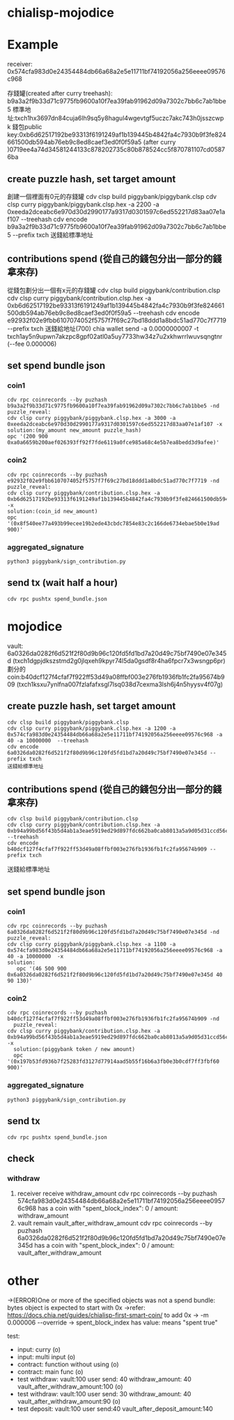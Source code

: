 # chialisp-mojodice



# Example

receiver: 0x574cfa983d0e24354484db66a68a2e5e11711bf74192056a256eeee09576c968

存錢罐(created after curry treehash): b9a3a2f9b33d71c9775fb9600a10f7ea39fab91962d09a7302c7bb6c7ab1bbe5
標準地址:txch1hx3697dn84cuja6lh9sq5y8hagul4wgevtgf5uczc7akc743h0jsszcwpk
錢包public key:0xb6d62517192be93313f6191249af1b139445b4842fa4c7930b9f3fe824661500db594ab76eb9c8ed8caef3ed0f0f59a5
(after curry )0719ee4a74d34581244133c878202735c80b878524cc5f870781107cd05876ba

## create puzzle hash, set target amount 
創建一個裡面有0元的存錢罐
    cdv clsp build piggybank/piggybank.clsp
    cdv clsp curry piggybank/piggybank.clsp.hex -a 2200 -a 0xeeda2dceabc6e970d30d2990177a9317d0301597c6ed552217d83aa07e1af107 --treehash
    cdv encode b9a3a2f9b33d71c9775fb9600a10f7ea39fab91962d09a7302c7bb6c7ab1bbe5 --prefix txch
    送錢給標準地址
    <!-- chia wallet send -a 0 -t txch1s2y960mc8dfk6htjdgpwjylqhxwa077rt0ykh7gnlzgjc959klaqa87nwm -m 0.000006 --override -->

## contributions spend (從自己的錢包分出一部分的錢 拿來存)
從錢包劃分出一個有x元的存錢罐
    cdv clsp build piggybank/contribution.clsp
    cdv clsp curry piggybank/contribution.clsp.hex -a 0xb6d62517192be93313f6191249af1b139445b4842fa4c7930b9f3fe824661500db594ab76eb9c8ed8caef3ed0f0f59a5 --treehash
    cdv encode e92932f02e9fbb6107074052f5757f7f69c27bd18ddd1a8bdc51ad770c7f7719 --prefix txch
    送錢給地址(700)
    chia wallet send -a 0.0000000007 -t txch1ay5n9upwn7akzpc8gpf02atl0a5uy7733hw34z7u2xkhwrrlwuvsqngtnr (--fee 0.000006)
## set spend bundle json
  
### coin1
    cdv rpc coinrecords --by puzhash b9a3a2f9b33d71c9775fb9600a10f7ea39fab91962d09a7302c7bb6c7ab1bbe5 -nd
    puzzle_reveal:
    cdv clsp curry piggybank/piggybank.clsp.hex -a 3000 -a 0xeeda2dceabc6e970d30d2990177a9317d0301597c6ed552217d83aa07e1af107 -x
    solution:(my_amount new_amount puzzle_hash)
    opc '(200 900 0xa0a6659b200aef026393ff92f7fde6119a0fce985a68c4e5b7ea8bedd3d9afee)'

### coin2
    cdv rpc coinrecords --by puzhash e92932f02e9fbb6107074052f5757f7f69c27bd18ddd1a8bdc51ad770c7f7719 -nd
    puzzle_reveal:
    cdv clsp curry piggybank/contribution.clsp.hex -a 0xb6d62517192be93313f6191249af1b139445b4842fa4c7930b9f3fe824661500db594ab76eb9c8ed8caef3ed0f0f59a5 -x
    solution:(coin_id new_amount)
    opc '(0x8f540ee77a493b99ecee19b2ede43cbdc7854e83c2c166de6734ebae5b0e19ad 900)'
 
### aggregated_signature
    python3 piggybank/sign_contribution.py

## send tx (wait half a hour)
    cdv rpc pushtx spend_bundle.json 

# mojodice

vault: 6a0326da0282f6d521f2f80d9b96c120fd5fd1bd7a20d49c75bf7490e07e345d (txch1dgpjdkszstmd2g0jlqxeh9kpyr74l5da0gsdf8r4ha6fpcr7x3wsngp6pr)
劃分的coin:b40dcf127f4cfaf7f922ff53d49a08ffbf003e276fb1936fb1fc2fa95674b909
(txch1ksxu7ynlfna007fzlafafxsgl7lsq038d7cexma3lsh6j4n5hyysv4f07g)
## create puzzle hash, set target amount
    cdv clsp build piggybank/piggybank.clsp
    cdv clsp curry piggybank/piggybank.clsp.hex -a 1200 -a 0x574cfa983d0e24354484db66a68a2e5e11711bf74192056a256eeee09576c968 -a 40 -a 10000000  --treehash
    cdv encode 6a0326da0282f6d521f2f80d9b96c120fd5fd1bd7a20d49c75bf7490e07e345d --prefix txch
    送錢給標準地址

## contributions spend (從自己的錢包分出一部分的錢 拿來存)
    cdv clsp build piggybank/contribution.clsp
    cdv clsp curry piggybank/contribution.clsp.hex -a 0xb94a99bd56f43b5d4ab1a3eae5919ed29d897fdc662ba0cab8013a5a9d05d31ccd56c9b24bbd7cf9509f98c88ada438d --treehash
    cdv encode b40dcf127f4cfaf7f922ff53d49a08ffbf003e276fb1936fb1fc2fa95674b909 --prefix txch
   送錢給標準地址

## set spend bundle json
  
### coin1
    cdv rpc coinrecords --by puzhash 6a0326da0282f6d521f2f80d9b96c120fd5fd1bd7a20d49c75bf7490e07e345d -nd
    puzzle_reveal:
    cdv clsp curry piggybank/piggybank.clsp.hex -a 1100 -a 0x574cfa983d0e24354484db66a68a2e5e11711bf74192056a256eeee09576c968 -a 40 -a 10000000  -x
    solution:
       opc '(46 500 900 0x6a0326da0282f6d521f2f80d9b96c120fd5fd1bd7a20d49c75bf7490e07e345d 40 90 130)'

### coin2
    cdv rpc coinrecords --by puzhash b40dcf127f4cfaf7f922ff53d49a08ffbf003e276fb1936fb1fc2fa95674b909 -nd
      puzzle_reveal:
    cdv clsp curry piggybank/contribution.clsp.hex -a 0xb94a99bd56f43b5d4ab1a3eae5919ed29d897fdc662ba0cab8013a5a9d05d31ccd56c9b24bbd7cf9509f98c88ada438d -x
      solution:(piggybank token / new amount)
      opc '(0x197b53fd936b7f25283fd3127d77914aad5b55f16b6a3fb0e3b0cdf7ff3fbf60 900)'

### aggregated_signature
    python3 piggybank/sign_contribution.py

## send tx 
    cdv rpc pushtx spend_bundle.json 

## check
### withdraw
1. receiver receive withdraw_amount
   cdv rpc coinrecords --by puzhash 574cfa983d0e24354484db66a68a2e5e11711bf74192056a256eeee09576c968
   has a coin with "spent_block_index": 0 / amount: withdraw_amount
2. vault remain vault_after_withdraw_amount
   cdv rpc coinrecords --by puzhash 6a0326da0282f6d521f2f80d9b96c120fd5fd1bd7a20d49c75bf7490e07e345d
   has a coin with "spent_block_index": 0 / amount: vault_after_withdraw_amount

# other 
 ->(ERROR)One or more of the specified objects was not a spend bundle: bytes object is expected to start with 0x
 ->refer: https://docs.chia.net/guides/chialisp-first-smart-coin/ to add 0x
 -> -m 0.000006 --override 
 -> spent_block_index has value: means "spent true"

test:
- input: curry (o)
- input: multi input (o)
- contract: function without using (o)
- contract: main func (o)
- test withdraw: vault:100 user send: 40 withdraw_amount: 40 vault_after_withdraw_amount:100 (o)
- test withdraw: vault:100 user send: 30 withdraw_amount: 40 vault_after_withdraw_amount:90 (o)
- test deposit: vault:100 user send:40 vault_after_deposit_amount:140 